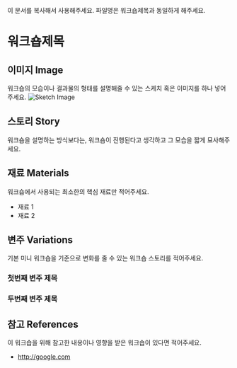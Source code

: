 이 문서를 복사해서 사용해주세요. 파일명은 워크숍제목과 동일하게 해주세요. 

# 워크숍제목

## 이미지 Image
워크숍의 모습이나 결과물의 형태를 설명해줄 수 있는 스케치 혹은 이미지를 하나 넣어주세요.
![Sketch Image](TinkeringWorkshop/images/blank.png)


## 스토리 Story
워크숍을 설명하는 방식보다는, 워크숍이 진행된다고 생각하고 그 모습을 짧게 묘사해주세요.


## 재료 Materials
워크숍에서 사용되는 최소한의 핵심 재료만 적어주세요.
* 재료 1
* 재료 2


## 변주 Variations
기본 미니 워크숍을 기준으로 변화를 줄 수 있는 워크숍 스토리를 적어주세요.

### 첫번째 변주 제목

### 두번째 변주 제목


## 참고 References
이 워크숍을 위해 참고한 내용이나 영향을 받은 워크숍이 있다면 적어주세요.
* http://google.com 
